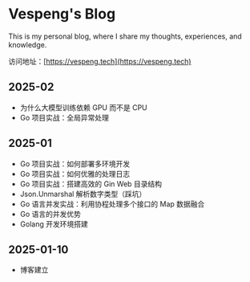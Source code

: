 # Vespeng's Blog
This is my personal blog, where I share my thoughts, experiences, and knowledge.

访问地址：[https://vespeng.tech](https://vespeng.tech)

## 2025-02

- 为什么大模型训练依赖 GPU 而不是 CPU
- Go 项目实战：全局异常处理

## 2025-01

- Go 项目实战：如何部署多环境开发
- Go 项目实战：如何优雅的处理日志
- Go 项目实战：搭建高效的 Gin Web 目录结构
- Json.Unmarshal 解析数字类型（踩坑）
- Go 语言并发实战：利用协程处理多个接口的 Map 数据融合
- Go 语言的并发优势
- Golang 开发环境搭建

## 2025-01-10
- 博客建立
